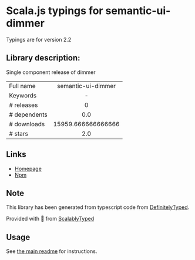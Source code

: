 
# Scala.js typings for semantic-ui-dimmer

Typings are for version 2.2

## Library description:
Single component release of dimmer

|                    |                 |
| ------------------ | :-------------: |
| Full name          | semantic-ui-dimmer |
| Keywords           | - |
| # releases         | 0 |
| # dependents       | 0.0 |
| # downloads        | 15959.666666666666 |
| # stars            | 2.0 |

## Links
- [Homepage](http://www.semantic-ui.com)
- [Npm](https://www.npmjs.com/package/semantic-ui-dimmer)
    


## Note
This library has been generated from typescript code from [DefinitelyTyped](https://definitelytyped.org).

Provided with :purple_heart: from [ScalablyTyped](https://github.com/oyvindberg/ScalablyTyped)

## Usage
See [the main readme](../../readme.md) for instructions.


